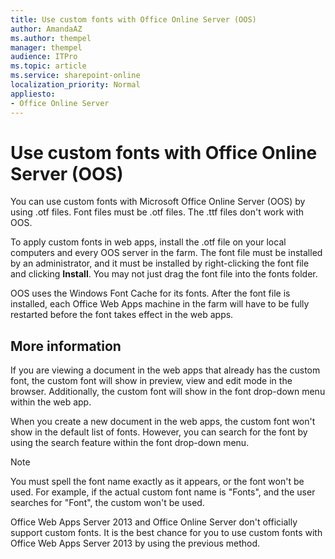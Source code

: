 ```yaml
---
title: Use custom fonts with Office Online Server (OOS)
author: AmandaAZ
ms.author: thempel
manager: thempel
audience: ITPro
ms.topic: article
ms.service: sharepoint-online
localization_priority: Normal
appliesto:
- Office Online Server
---
```


# Use custom fonts with Office Online Server (OOS)

You can use custom fonts with Microsoft Office Online Server (OOS) by using .otf files. Font files must be .otf files. The .ttf files don't work with OOS.

To apply custom fonts in web apps, install the .otf file on your local computers and every OOS server in the farm.
The font file must be installed by an administrator, and it must be installed by right-clicking the font file and clicking **Install**. You may not just drag the font file into the fonts folder.

OOS uses the Windows Font Cache for its fonts. After the font file is installed, each Office Web Apps machine in the farm will have to be fully restarted before the font takes effect in the web apps.

## More information

If you are viewing a document in the web apps that already has the custom font, the custom font will show in preview, view and edit mode in the browser. Additionally, the custom font will show in the font drop-down menu within the web app.

When you create a new document in the web apps, the custom font won't show in the default list of fonts.  However, you can search for the font by using the search feature within the font drop-down menu.  

> [!NOTE]
> You must spell the font name exactly as it appears, or the font won't be used.  For example, if the actual custom font name is "Fonts", and the user searches for "Font", the custom won't be used.

Office Web Apps Server 2013 and Office Online Server don't officially support custom fonts. It is the best chance for you to use custom fonts with Office Web Apps Server 2013 by using the previous method.
